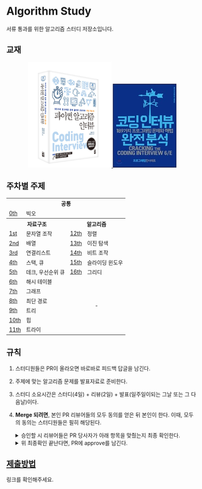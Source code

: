# Algorithm Study

서류 통과를 위한 알고리즘 스터디 저장소입니다.

## 교재

<div align="center">
<a href="http://www.yes24.com/Product/Goods/91084402">
      <img width="220" src="assets/images/main-textbook.jpg">
</a>
      
<a href="http://www.yes24.com/Product/Goods/44305533">
      <img src="assets/images/sub-textbook.jpg">
</a>
</div>

## 주차별 주제

<div align="center">
<table>
      <tr>
            <th colspan="4">공통</th>
      </tr>
      <tr>
            <td>
                  <a href="https://github.com/cs-study-org/algorithm-study/tree/main/00">0th</a>
            </td>
            <td colspan="3">빅오</td>
      </tr>
      <tr>
            <th colspan="2">자료구조</th>
            <th colspan="2">알고리즘</th>
      </tr>
      <tr>
            <td>
                  <a href="https://github.com/cs-study-org/algorithm-study/tree/main/01">1st</a>
            </td>
            <td>문자열 조작</td>
            <td>
                  <a href="https://github.com/cs-study-org/algorithm-study/tree/main/12">12th</a>
            </td>
            <td>정렬</td>
      </tr>
      <tr>
            <td>
                  <a href="https://github.com/cs-study-org/algorithm-study/tree/main/02">2nd</a>
            </td>
            <td>배열</td>
            <td>
                  <a href="https://github.com/cs-study-org/algorithm-study/tree/main/13">13th</a>
            </td>
            <td>이진 탐색</td>
      </tr>
      <tr>
            <td>
                  <a href="https://github.com/cs-study-org/algorithm-study/tree/main/03">3rd</a>
            </td>
            <td>연결리스트</td>
            <td>
                  <a href="https://github.com/cs-study-org/algorithm-study/tree/main/14">14th</a>
            </td>
            <td>비트 조작</td>
      </tr>
      <tr>
            <td>
                  <a href="https://github.com/cs-study-org/algorithm-study/tree/main/04">4th</a>
            </td>
            <td>스택, 큐</td>
            <td>
                  <a href="https://github.com/cs-study-org/algorithm-study/tree/main/15">15th</a>
            </td>
            <td>슬라이딩 윈도우</td>
      </tr>
      <tr>
            <td>
                  <a href="https://github.com/cs-study-org/algorithm-study/tree/main/05">5th</a>
            </td>
            <td>데크, 우선순위 큐</td>
            <td>
                  <a href="https://github.com/cs-study-org/algorithm-study/tree/main/16">16th</a>
            </td>
            <td>그리디</td>
      </tr>
      <tr>
            <td>
                  <a href="https://github.com/cs-study-org/algorithm-study/tree/main/06">6th</a>
            </td>
            <td>해시 테이블</td>
            <td align="center" rowspan="6" colspan="2">-</td>   
      </tr>
      <tr>
            <td>
                  <a href="https://github.com/cs-study-org/algorithm-study/tree/main/07">7th</a>
            </td>
            <td>그래프</td>            
      </tr>
      <tr>
            <td>
                  <a href="https://github.com/cs-study-org/algorithm-study/tree/main/08">8th</a>
            </td>
            <td>최단 경로</td>
      </tr>
      <tr>
            <td>
                  <a href="https://github.com/cs-study-org/algorithm-study/tree/main/09">9th</a>
            </td>
            <td>트리</td>            
      </tr>      
      <tr>            
            <td>
                  <a href="https://github.com/cs-study-org/algorithm-study/tree/main/10">10th</a>
            </td>
            <td>힙</td>                       
      </tr>
      <tr>            
            <td>
                  <a href="https://github.com/cs-study-org/algorithm-study/tree/main/11">11th</a>
            </td>
            <td>트라이</td>            
      </tr>
</table>      
</div>

## 규칙
1. 스터디원들은 PR이 올라오면 바로바로 피드백 답글을 남긴다.
2. 주제에 맞는 알고리즘 문제를 발표자료로 준비한다.
3. 스터디 소요시간은 스터디(4일) + 리뷰(2일) + 발표(일주일이되는 그날 또는 그 다음날)이다.
4. **Merge 되려면**, 본인 PR 리뷰어들의 모두 동의를 얻은 뒤 본인이 한다. 이때, 모두의 동의는 스터디원들은 필히 해당된다.

      <details>
      <summary>승인할 시 리뷰어들은 PR 당사자가 아래 항목을 맞췄는지 최종 확인한다.</summary>
   
      <div markdown="1">  

      * 다른 스터디원의 파일이 PR 당사자의 파일에 포함되었는가? 있다면 제거하는 커밋 올려야하므로 비승인

      * 리뷰어들의 피드백을 해결해주었나? 해결되지 않았다면 비승인

      * 파일에 오탈자나 마크다운 일관성을 해치는 부분이 있나? 있다면 비승인

      </div>
      </details>
      

      <details>
      <summary>위 최종확인 끝난다면, PR에 approve를 남긴다.</summary>
   
      <div markdown="1">       

      1. PR > files changed에서 review changes 버튼을 누른다.

      2. approve 라디오버튼을 체크한 뒤 submit review 한다.

      3. 아래와 같은 코맨트가 달렸다면 성공이다.
            
            ![merge approve](https://user-images.githubusercontent.com/53007747/146631596-97e621d5-8315-44c1-9b89-9e6d30d1154a.jpg)

      </div>
      </details>

## [제출방법](https://github.com/cs-study-org/cs-study/wiki/제출방법)

링크를 확인해주세요.
